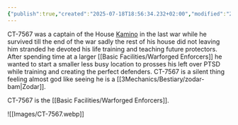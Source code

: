 ```yaml
---
{"publish":true,"created":"2025-07-18T18:56:34.232+02:00","modified":"2025-07-18T17:54:58.151+02:00","cssclasses":""}
---
```


CT-7567 was a captain of the House [Kamino](https://starwars.fandom.com/wiki/Kamino) in the last war while he survived till the end of the war sadly the rest of his house did not leaving him stranded he devoted his life training and teaching future protectors. After spending time at a larger [[Basic Facilities/Warforged Enforcers]] he wanted to start a smaller less busy location to prosses his left over PTSD while training and creating the perfect defenders. CT-7567 is a silent thing feeling almost god like seeing he is a [[3Mechanics/Bestiary/zodar-bam\|Zodar]]. 

CT-7567 is the [[Basic Facilities/Warforged Enforcers]].

![[Images/CT-7567.webp]]